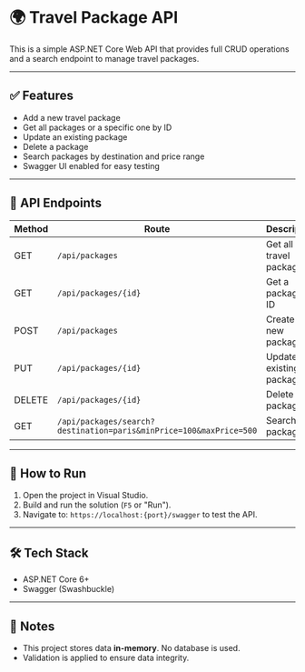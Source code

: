 
# 🌍 Travel Package API

This is a simple ASP.NET Core Web API that provides full CRUD operations and a search endpoint to manage travel packages.

---

## ✅ Features

- Add a new travel package
- Get all packages or a specific one by ID
- Update an existing package
- Delete a package
- Search packages by destination and price range
- Swagger UI enabled for easy testing

---

## 📂 API Endpoints

| Method | Route | Description |
|--------|-------|-------------|
| GET    | `/api/packages` | Get all travel packages |
| GET    | `/api/packages/{id}` | Get a package by ID |
| POST   | `/api/packages` | Create a new package |
| PUT    | `/api/packages/{id}` | Update an existing package |
| DELETE | `/api/packages/{id}` | Delete a package |
| GET    | `/api/packages/search?destination=paris&minPrice=100&maxPrice=500` | Search packages |

---

## 🚀 How to Run

1. Open the project in Visual Studio.
2. Build and run the solution (`F5` or "Run").
3. Navigate to: `https://localhost:{port}/swagger` to test the API.

---

## 🛠 Tech Stack

- ASP.NET Core 6+
- Swagger (Swashbuckle)

---

## 📌 Notes

- This project stores data **in-memory**. No database is used.
- Validation is applied to ensure data integrity.

